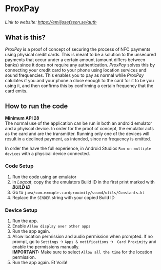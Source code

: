 # ProxPay

*Link to website: https://emiljosefsson.se/auth*

## What is this?
*ProxPay* is a proof of concept of securing the process of NFC payments using physical credit cards. This is meant to be a solution to the unsecured payments that occur under a certain amount (amount differs between banks) since it does not require any authentication. *ProxPay* solves this by connecting your credit card to your phone using location services and sound frequencies. This enables you to pay as normal while *ProxPay* calulates if you and your phone a close enough to the card for it to be you using it, and then confirms this by confirming a certain frequency that the card emits.

## How to run the code
**Minimum API 28** \
The normal use of the application can be run in both an android emulator and a phyiscal device. In order for the proof of concept, the emulator acts as the card and are the transmitter. Running only one of the devices will result in a declined payment, as intended, since no frequency is emitted.

 In order the have the full experience, in Android Studios ```Run on multiple devices``` with a physical device connected.

### Code Setup

1. Run the code using an emulator
2. In *Logcat*, copy the the emulators Build ID in the first print marked with *****BUILD ID*****
3. Go to ```java/com.exmaple.cardproximity/sound/utils/Constants.kt```
4. Replace the ```SENDER``` string with your copied Build ID

### Device Setup
1. Run the app.
2. Enable ```Allow display over other apps```
3. Run the app again.
2. Allow location permission and audio permission when prompted. If no prompt, go to ```Settings``` &rarr; ``` Apps & notifications ``` &rarr; ``` Card Proximity``` and enable the permissions manually.\
 **IMPORTANT:** Make sure to select ```Allow all the time``` for the location permission.
3. Run the app again. Et Voilà!



